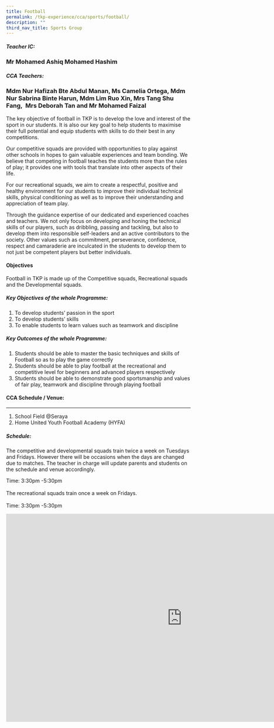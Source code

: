 ```yaml
---
title: Football
permalink: /tkp-experience/cca/sports/football/
description: ""
third_nav_title: Sports Group
---
```

##### Teacher IC:

### Mr Mohamed Ashiq Mohamed Hashim

##### CCA Teachers:

### Mdm Nur Hafizah Bte Abdul Manan, Ms Camelia Ortega, Mdm Nur Sabrina Binte Harun, Mdm Lim Ruo Xin, Mrs Tang Shu Fang,&nbsp;&nbsp;Mrs Deborah Tan and Mr Mohamed Faizal

The key objective of football in TKP is to develop the love and interest of the sport in our students. It is also our key goal to help students to maximise their full potential and equip students with skills to do their best in any competitions.

  

Our competitive squads are provided with opportunities to play against other schools in hopes to gain valuable experiences and team bonding. We believe that competing in football teaches the students more than the rules of play; it provides one with tools that translate into other aspects of their life.

  

For our recreational squads, we aim to create a respectful, positive and healthy environment for our students to improve their individual technical skills, physical conditioning as well as to improve their understanding and appreciation of team play.

  

Through the guidance expertise of our dedicated and experienced coaches and teachers. We not only focus on developing and honing the technical skills of our players, such as dribbling, passing and tackling, but also to develop them into responsible self-leaders and an active contributors to the society. Other values such as commitment, perseverance, confidence, respect and camaraderie are inculcated in the students to develop them to not just be competent players but better individuals.

#### Objectives

Football in TKP is made up of the Competitive squads, Recreational squads and the Developmental squads.

  

##### Key Objectives of the whole Programme:

1.  To develop students’ passion in the sport
2.  To develop students’ skills
3.  To enable students to learn values such as teamwork and discipline

  

##### Key Outcomes of the whole Programme:

1.  Students should be able to master the basic techniques and skills of Football so as to play the game correctly
2.  Students should be able to play football at the recreational and competitive level for beginners and advanced players respectively
3.  Students should be able to demonstrate good sportsmanship and values of fair play, teamwork and discipline through playing football

#### CCA Schedule / Venue:
---------------------

1.  School Field @Seraya
2.  Home United Youth Football Academy (HYFA)

  

##### Schedule:

The competitive and developmental squads train twice a week on Tuesdays and Fridays. However there will be occasions when the days are changed due to matches. The teacher in charge will update parents and students on the schedule and venue accordingly.

  

Time: 3:30pm -5:30pm <br><br>
The recreational squads train once a week on Fridays. <br><br>
Time: 3:30pm -5:30pm

<iframe allowfullscreen="true" height="569" width="960" frameborder="0" src="https://docs.google.com/presentation/d/e/2PACX-1vQ1J4e7xHSMp7-LizLZrVtZKa6Akmwg4ebvA7s9IGaZy3oUHXaNOHrPJrx9yEaomwZ4vUvlJTJST5YU/embed?start=false&amp;loop=false&amp;delayms=3000"></iframe>